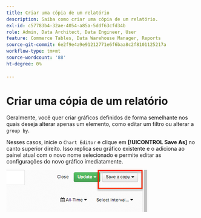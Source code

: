 ```yaml
---
title: Criar uma cópia de um relatório
description: Saiba como criar uma cópia de um relatório.
exl-id: c57783b4-32ae-4054-a85a-5ddf63cfd34b
role: Admin, Data Architect, Data Engineer, User
feature: Commerce Tables, Data Warehouse Manager, Reports
source-git-commit: 6e2f9e4a9e91212771e6f6baa8c2f8101125217a
workflow-type: tm+mt
source-wordcount: '88'
ht-degree: 0%

---
```


# Criar uma cópia de um relatório

Geralmente, você quer criar gráficos definidos de forma semelhante nos quais deseja alterar apenas um elemento, como editar um filtro ou alterar a `group by`.

Nesses casos, inicie o `Chart Editor` e clique em **[!UICONTROL Save As]** no canto superior direito. Isso replica seu gráfico existente e o adiciona ao painel atual com o novo nome selecionado e permite editar as configurações do novo gráfico imediatamente.

![](../../assets/create-report-copy.png)
